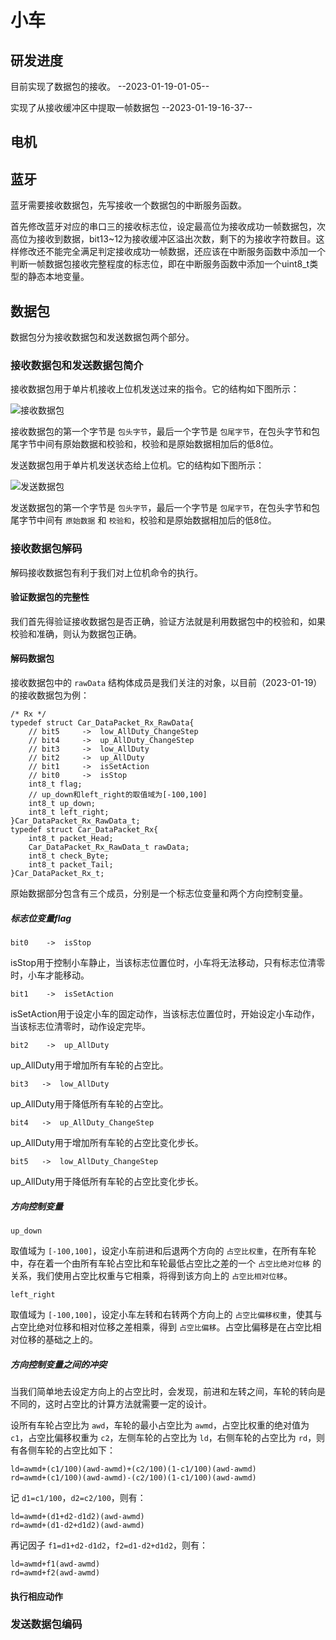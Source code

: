 # 小车 #

## 研发进度 ##

目前实现了数据包的接收。		--2023-01-19-01-05--

实现了从接收缓冲区中提取一帧数据包          --2023-01-19-16-37--

## 电机 ##

## 蓝牙 ##

蓝牙需要接收数据包，先写接收一个数据包的中断服务函数。

首先修改蓝牙对应的串口三的接收标志位，设定最高位为接收成功一帧数据包，次高位为接收到数据，bit13~12为接收缓冲区溢出次数，剩下的为接收字符数目。这样修改还不能完全满足判定接收成功一帧数据，还应该在中断服务函数中添加一个判断一帧数据包接收完整程度的标志位，即在中断服务函数中添加一个uint8_t类型的静态本地变量。

## 数据包 ##

数据包分为接收数据包和发送数据包两个部分。

### 接收数据包和发送数据包简介 ###

接收数据包用于单片机接收上位机发送过来的指令。它的结构如下图所示：

![接收数据包](./picts/%E6%8E%A5%E6%94%B6%E6%95%B0%E6%8D%AE%E5%8C%85.jpg)

接收数据包的第一个字节是 `包头字节`，最后一个字节是 `包尾字节`，在包头字节和包尾字节中间有原始数据和校验和，校验和是原始数据相加后的低8位。

发送数据包用于单片机发送状态给上位机。它的结构如下图所示：

![发送数据包](./picts/%E5%8F%91%E9%80%81%E6%95%B0%E6%8D%AE%E5%8C%85.jpg)

发送数据包的第一个字节是 `包头字节`，最后一个字节是 `包尾字节`，在包头字节和包尾字节中间有 `原始数据` 和 `校验和`，校验和是原始数据相加后的低8位。

### 接收数据包解码 ###

解码接收数据包有利于我们对上位机命令的执行。

#### 验证数据包的完整性 ####

我们首先得验证接收数据包是否正确，验证方法就是利用数据包中的校验和，如果校验和准确，则认为数据包正确。

#### 解码数据包 ####

接收数据包中的 `rawData` 结构体成员是我们关注的对象，以目前（2023-01-19）的接收数据包为例：

    /* Rx */
    typedef struct Car_DataPacket_Rx_RawData{
        // bit5		->	low_AllDuty_ChangeStep
        // bit4		->	up_AllDuty_ChangeStep
        // bit3		->	low_AllDuty
        // bit2		->	up_AllDuty
        // bit1		->	isSetAction
        // bit0		->	isStop
        int8_t flag;
        // up_down和left_right的取值域为[-100,100]
        int8_t up_down;
        int8_t left_right;
    }Car_DataPacket_Rx_RawData_t;
    typedef struct Car_DataPacket_Rx{
        int8_t packet_Head;
        Car_DataPacket_Rx_RawData_t rawData;
        int8_t check_Byte;
        int8_t packet_Tail;
    }Car_DataPacket_Rx_t;

原始数据部分包含有三个成员，分别是一个标志位变量和两个方向控制变量。

##### 标志位变量flag #####

`bit0    ->  isStop`

isStop用于控制小车静止，当该标志位置位时，小车将无法移动，只有标志位清零时，小车才能移动。

`bit1    ->  isSetAction`

isSetAction用于设定小车的固定动作，当该标志位置位时，开始设定小车动作，当该标志位清零时，动作设定完毕。

`bit2    ->  up_AllDuty`

up_AllDuty用于增加所有车轮的占空比。

`bit3	->	low_AllDuty`

up_AllDuty用于降低所有车轮的占空比。

`bit4	->	up_AllDuty_ChangeStep`

up_AllDuty用于增加所有车轮的占空比变化步长。

`bit5	->	low_AllDuty_ChangeStep`

up_AllDuty用于降低所有车轮的占空比变化步长。

##### 方向控制变量 #####

`up_down`

取值域为 `[-100,100]`，设定小车前进和后退两个方向的 `占空比权重`，在所有车轮中，存在着一个由所有车轮占空比和车轮最低占空比之差的一个 `占空比绝对位移` 的关系，我们使用占空比权重与它相乘，将得到该方向上的 `占空比相对位移`。

`left_right`

取值域为 `[-100,100]`，设定小车左转和右转两个方向上的 `占空比偏移权重`，使其与占空比绝对位移和相对位移之差相乘，得到 `占空比偏移`。占空比偏移是在占空比相对位移的基础之上的。

##### 方向控制变量之间的冲突 #####

当我们简单地去设定方向上的占空比时，会发现，前进和左转之间，车轮的转向是不同的，这时占空比的计算方法就需要一定的设计。

设所有车轮占空比为 `awd`，车轮的最小占空比为 `awmd`，占空比权重的绝对值为 `c1`，占空比偏移权重为 `c2`，左侧车轮的占空比为 `ld`，右侧车轮的占空比为 `rd`，则有各侧车轮的占空比如下：

    ld=awmd+(c1/100)(awd-awmd)+(c2/100)(1-c1/100)(awd-awmd)
    rd=awmd+(c1/100)(awd-awmd)-(c2/100)(1-c1/100)(awd-awmd)

记 `d1=c1/100`，`d2=c2/100`，则有：

    ld=awmd+(d1+d2-d1d2)(awd-awmd)
    rd=awmd+(d1-d2+d1d2)(awd-awmd)

再记因子 `f1=d1+d2-d1d2`，`f2=d1-d2+d1d2`，则有：

    ld=awmd+f1(awd-awmd)
    rd=awmd+f2(awd-awmd)

#### 执行相应动作 ####

### 发送数据包编码 ###
